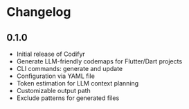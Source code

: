# Changelog

## 0.1.0

- Initial release of Codifyr
- Generate LLM-friendly codemaps for Flutter/Dart projects
- CLI commands: generate and update
- Configuration via YAML file
- Token estimation for LLM context planning
- Customizable output path
- Exclude patterns for generated files